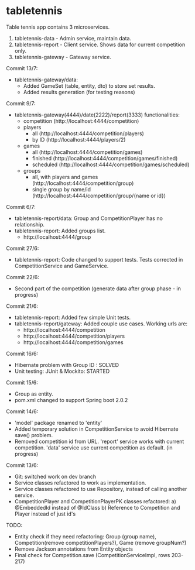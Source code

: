 # tabletennis
Table tennis app contains 3 microservices.

1. tabletennis-data - Admin service, maintain data.
2. tabletennis-report - Client service. Shows data for current competition only.
3. tabletennis-gateway - Gateway service.

Commit 13/7:
- tabletennis-gateway/data:
	* Added GameSet (table, entity, dto) to store set results.
	* Added results generation (for testing reasons)
	

Commit 9/7:
- tabletennis-gateway(4444)/date(2222)/report(3333) functionalities:
	* competition (http://localhost:4444/competition)
	* players 
		- all (http://localhost:4444/competition/players)
		- by ID (http://localhost:4444/players/2)
	* games 
		- all (http://localhost:4444/competition/games)
		- finished (http://localhost:4444/competition/games/finished)
		- scheduled (http://localhost:4444/competition/games/scheduled)
	* groups 
		- all, with players and games (http://localhost:4444/competition/group)
		- single group by name/id (http://localhost:4444/competition/group/{name or id})


Commit 6/7:
- tabletennis-report/data: Group and CompetitionPlayer has no relationship.
- tabletennis-report: Added groups list. 
	* http://localhost:4444/group


Commit 27/6:
- tabletennis-report: Code changed to support tests. Tests corrected in CompetitionService and GameService.


Commit 22/6:
- Second part of the competition (generate data after group phase - in progress)


Commit 21/6:
- tabletennis-report: Added few simple Unit tests.
- tabletennis-report/gateway: Added couple use cases. Working urls are:
	* http://localhost:4444/competition
	* http://localhost:4444/competition/players
	* http://localhost:4444/competition/games
	

Commit 16/6:
- Hibernate problem with Group ID : SOLVED
- Unit testing: JUnit & Mockito: STARTED

Commit 15/6:
- Group as entity.
- pom.xml changed to support Spring boot 2.0.2

Commit 14/6:
- 'model' package renamed to 'entity'
- Added temporary solution in CompetitionService to avoid Hibernate save() problem.
- Removed competition id from URL. 'report' service works with current competition. 'data' service use current competition as default. (in progress)

Commit 13/6:
- Git: switched work on dev branch
- Service classes refactored to work as implementation. 
- Service classes refactored to use Repository, instead of calling another service.
- CompetitionPlayer and CompetitionPlayerPK classes refactored: 
	a) @EmbeddedId instead of @IdClass
	b) Reference to Competition and Player instead of just id's
	

TODO: 
- Entity check if they need refactoring: Group (group name), Competition(remove competitionPlayers?), Game (remove groupNum?)
- Remove Jackson annotations from Entity objects
- Final check for Competition.save (CompetitionServiceImpl, rows 203-217)

